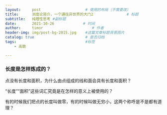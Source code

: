 ```yaml
---
layout:     post                    # 使用的布局（不需要改）
title:      测度论简介，一个通往异世界的大门2               # 标题 
subtitle:   纯理性思考 #副标题
date:       2021-10-26             # 时间
author:     timor                      # 作者
header-img: img/post-bg-2015.jpg    #这篇文章标题背景图片
catalog: true                       # 是否归档
tags:                               #标签
    - 高数

---
```




### 长度是怎样炼成的？

点没有长度和面积，为什么由点组成的线和面会具有长度和面积？

“长度”“面积”这些词汇究竟是在怎样的意义上被使用的？

有的时候我们把点的长度叫做零，有的时候叫做无穷小，这两个称呼是不是都有道理？

